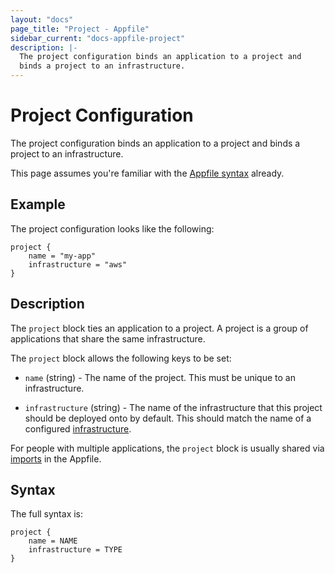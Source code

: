 ```yaml
---
layout: "docs"
page_title: "Project - Appfile"
sidebar_current: "docs-appfile-project"
description: |-
  The project configuration binds an application to a project and
  binds a project to an infrastructure.
---
```


# Project Configuration

The project configuration binds an application to a project and
binds a project to an infrastructure.

This page assumes you're familiar with the
[Appfile syntax](/docs/appfile/syntax.html) already.

## Example

The project configuration looks like the following:

```
project {
    name = "my-app"
    infrastructure = "aws"
}
```

## Description

The `project` block ties an application to a project. A project is
a group of applications that share the same infrastructure.

The `project` block allows the following keys to be set:

  * `name` (string) - The name of the project. This must be unique
      to an infrastructure.

  * `infrastructure` (string) - The name of the infrastructure that this
      project should be deployed onto by default. This should match
      the name of a configured [infrastructure](/docs/appfile/infra.html).

For people with multiple applications, the `project` block is usually
shared via [imports](/docs/appfile/import.html) in the Appfile.

## Syntax

The full syntax is:

```
project {
	name = NAME
	infrastructure = TYPE
}
```
